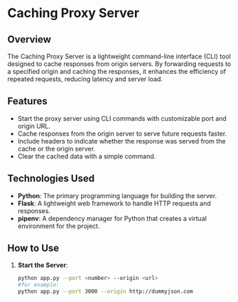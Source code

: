 # Caching Proxy Server

## Overview
The Caching Proxy Server is a lightweight command-line interface (CLI) tool designed to cache responses from origin servers. By forwarding requests to a specified origin and caching the responses, it enhances the efficiency of repeated requests, reducing latency and server load.

## Features
- Start the proxy server using CLI commands with customizable port and origin URL.
- Cache responses from the origin server to serve future requests faster.
- Include headers to indicate whether the response was served from the cache or the origin server.
- Clear the cached data with a simple command.

## Technologies Used
- **Python**: The primary programming language for building the server.
- **Flask**: A lightweight web framework to handle HTTP requests and responses.
- **pipenv**: A dependency manager for Python that creates a virtual environment for the project.

## How to Use
1. **Start the Server**:
   ```bash
   python app.py --port <number> --origin <url>
   #for example:
   python app.py --port 3000 --origin http://dummyjson.com
